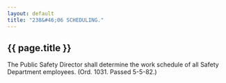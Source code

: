 ```yaml
---
layout: default 
title: "238&#46;06 SCHEDULING."
---
```


{{ page.title }}
----------------

The Public Safety Director shall determine the work schedule of all
Safety Department employees. (Ord. 1031. Passed 5-5-82.)
